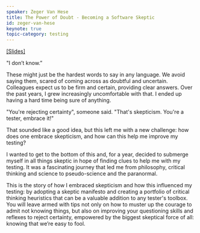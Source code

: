 ```yaml
---
speaker: Zeger Van Hese
title: The Power of Doubt - Becoming a Software Skeptic
id: zeger-van-hese
keynote: true
topic-category: testing
---
```


<a href="http://prezi.com/klednnrhseor/">[Slides]</a>

"I don’t know.”

These might just be the hardest words to say in any language. We avoid saying them, scared of coming across as doubtful and uncertain. Colleagues expect us to be firm and certain, providing clear answers. Over the past years, I grew increasingly uncomfortable with that. I ended up having a hard time being sure of anything.

"You're rejecting certainty", someone said. "That's skepticism. You're a tester, embrace it!"

That sounded like a good idea, but this left me with a new challenge: how does one embrace skepticism, and how can this help me improve my testing?

I wanted to get to the bottom of this and, for a year, decided to submerge myself in all things skeptic in hope of finding clues to help me with my testing. It was a fascinating journey that led me from philosophy, critical thinking and science to pseudo-science and the paranormal.

This is the story of how I embraced skepticism and how this influenced my testing: by adopting a skeptic manifesto and creating a portfolio of critical thinking heuristics that can be a valuable addition to any tester's toolbox. You will leave armed with tips not only on how to muster up the courage to admit not knowing things, but also on improving your questioning skills and reflexes to reject certainty, empowered by the biggest skeptical force of all: knowing that we’re easy to fool.

